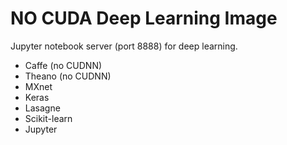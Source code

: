 # NO CUDA Deep Learning Image

Jupyter notebook server (port 8888) for deep learning.  

- Caffe  (no CUDNN)
- Theano (no CUDNN)
- MXnet
- Keras
- Lasagne
- Scikit-learn
- Jupyter

